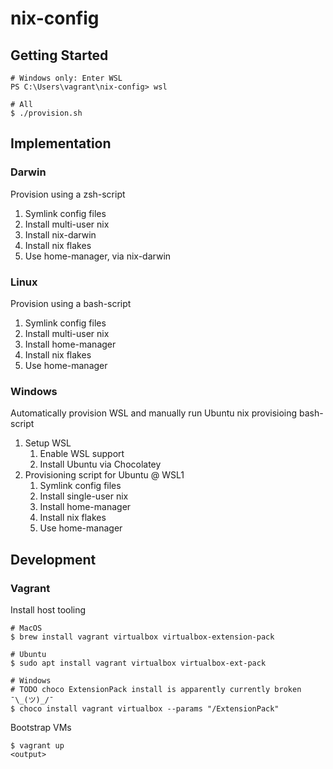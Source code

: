 # nix-config

## Getting Started

```shell
# Windows only: Enter WSL
PS C:\Users\vagrant\nix-config> wsl

# All
$ ./provision.sh
```

## Implementation

### Darwin

Provision using a zsh-script

1. Symlink config files
2. Install multi-user nix
3. Install nix-darwin
4. Install nix flakes
5. Use home-manager, via nix-darwin

### Linux

Provision using a bash-script

1. Symlink config files
2. Install multi-user nix
3. Install home-manager
4. Install nix flakes
5. Use home-manager

### Windows

Automatically provision WSL and manually run Ubuntu nix provisioing bash-script

1. Setup WSL
   1. Enable WSL support
   2. Install Ubuntu via Chocolatey
2. Provisioning script for Ubuntu @ WSL1
   1. Symlink config files
   2. Install single-user nix
   3. Install home-manager
   4. Install nix flakes
   5. Use home-manager

## Development

### Vagrant

Install host tooling

```shell
# MacOS
$ brew install vagrant virtualbox virtualbox-extension-pack

# Ubuntu
$ sudo apt install vagrant virtualbox virtualbox-ext-pack

# Windows
# TODO choco ExtensionPack install is apparently currently broken ¯\_(ツ)_/¯
$ choco install vagrant virtualbox --params "/ExtensionPack"
```

Bootstrap VMs

```shell
$ vagrant up
<output>
```
